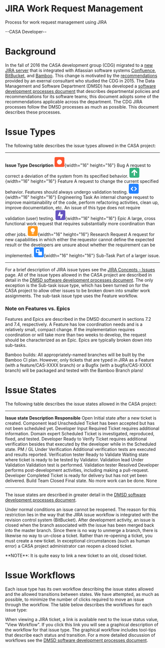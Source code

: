 

# JIRA Work Request Management 

Process for work request management using JIRA

\--CASA Developer\--

# Background

In the fall of 2016 the CASA development group (CDG) migrated to a [new JIRA server](https://open-jira.nrao.edu/) that is integrated with Atlassian software systems [Confluence](https://open-confluence.nrao.edu/), [BitBucket](https://open-bitbucket.nrao.edu/), and [Bamboo](https://open-bamboo.nrao.edu/). This change is motivated by the [recommendations](https://sharepoint.nrao.edu/dms/CASA%20Docs/Miranda%20Recommendations/EMiranda%20Recommendations.pdf) provided by an exernal consultant who studied the CDG in 2015. The Data Management and Software Department (DMSD) has developed a [software development processes document](https://staff.nrao.edu/wiki/bin/view/DMS/DMSDevelopmentProcesses) that describes departmental policies and recommendations for its software teams; this document adopts some of the recommendations applicable across the department. The CDG JIRA processes follow the DMSD processes as much as possible. This document describes these processes.

 

# Issue Types

The following table describes the issue types allowed in the CASA project:

  -------------------------------------------------------------------------------------------------------------------------------------------------------------------------------------------------------------------------------------------------------------------------------------------- -------------------------------------------------------------------------------------------------------------------------------------------------------------------------------------------------------------
  **Issue Type**                                                                                                                                                                                                                                                                               **Description**
  ![d4564b7aa9ac3a9d85da111eeb7bfadcceed22a8](media/d4564b7aa9ac3a9d85da111eeb7bfadcceed22a8.svg){width="16" height="16"} Bug                                                                                                                  A request to correct a deviation of the system from its specified behavior.
  ![bca974343cad39d2b8dfb44b5bc93ad86c820430](media/bca974343cad39d2b8dfb44b5bc93ad86c820430.svg){width="16" height="16"} Feature                                                                                                                                      A request to change the current specified behavior.  Features should always undergo validation testing.
  ![52adf8818d72376ec12c80ded4c7bf1fa0b53a86](media/52adf8818d72376ec12c80ded4c7bf1fa0b53a86.svg){width="16" height="16"} Engineering Task                                        An internal change request to improve maintainability of the code, perform refactoring activities, clean up, improve documentation, etc.  An issue of this type does not require validation (user) testing.
  ![4c2e1dc3341ec72ec7fbc7f13803a7bfa7ef236a](media/4c2e1dc3341ec72ec7fbc7f13803a7bfa7ef236a.svg){width="16" height="16"} Epic                                                                                       A large, cross functional work request that requires substantially more coordination than other jobs.
  ![699da208e61b5e89883637b470a8c6b4935eb5fb](media/699da208e61b5e89883637b470a8c6b4935eb5fb.svg){width="16" height="16"} Research Request   A request for new capabilities in which either the requestor cannot define the expected result or the developers are unsure about whether the requirement can be implemented.
  ![4c9af52f27a2ca10f008ae0da277b495a0f2dbcd](media/4c9af52f27a2ca10f008ae0da277b495a0f2dbcd.svg){width="16" height="16"} Sub-Task                                                                                                                                                                                   Part of a larger issue.
  -------------------------------------------------------------------------------------------------------------------------------------------------------------------------------------------------------------------------------------------------------------------------------------------- -------------------------------------------------------------------------------------------------------------------------------------------------------------------------------------------------------------

For a brief description of JIRA issue types see the [JIRA Concepts - Issues](https://open-jira.nrao.edu/secure/ShowConstantsHelp.jspa?decorator=popup#IssueTypes) page. All of the issue types allowed in the CASA project are described in detail in the [DMSD software development processes document](https://staff.nrao.edu/wiki/bin/view/DMS/DMSDevelopmentProcesses). The only exception is the Sub-task issue type, which has been turned on for the CASA project to allow other issues to be broken down into smaller work assignments. The sub-task issue type uses the Feature workflow.

### Note on Features vs. Epics

Features and Epics are described in the DMSD document in sections 7.2 and 7.4, respectively. A Feature has low coordination needs and is a relatively small, compact change. If the implementation requires coordination or will take more than two weeks to develop, the request should be characterized as an Epic. Epics are typically broken down into sub-tasks.

<div class="alert alert-warning">
Bamboo builds:  All appropriately-named branches will be built by the Bamboo CI plan.  However, only tickets that are typed in JIRA as a Feature (with a feature/CAS-XXXX branch) or a Bugfix (with a bugfix/CAS-XXXX branch) will be packaged and tested with the Bamboo Branch plans!
</div>

# Issue States

The following table describes the issue states allowed in the CASA project:

  ----------------------------------------------------------------------------------------------------------------------------------------------------------------------------------------------------------------------------------------------------------------------------------------------------------------------------------------------------------------------------------------------------------------------------------------------------------------------------------------------------------------------------------------------------------------------------------------------------------------------------------------------------------------------------------------------------------------------------------------------------------------------------- -------------------------------------------------------------------------------------------------------------- ---------------------
  **Issue state**                                                                                                                                                                                                                                                                                                                                                                                                                                                                                                                                                                                                                                                                                                                                                               **Description**                                                                                                **Responsible**
  Open                                                                                                                                                                                                                                                                                                                                                                                                                                   Initial state after a new ticket is created.                                                                   Component lead
  Unscheduled                                                                                                                                                                                                                                                                                                                                                                                                         Ticket has been accepted but has not been scheduled yet.                                                       Developer
  Input Required                                                                                                                                                                                                                                                                                                                                                                                                                    Ticket requires additional information.                                                                        Domain expert
  Scheduled                                                                                                                                                                                                                                                                                                                                                                                                        Ticket is investigated, reproduced, fixed, and tested.                                                         Developer
  Ready to Verify                                                                                                                                                                                                                                                                                                                                      Ticket requires additional verification besides that executed by the developer while in the Scheduled state.   PM / GL
  Under Verification                                                                                                                                                                                                                                                                                                                                                                            Additional verification tests are executed and results reported.                                               Verification tester
  Ready to Validate                                                                                                                                                                                                                                                                                                                                                                                Waiting state where ticket is ready to be tested by Validator.                                                 Validation lead
  Under Validation                                                                                                                                                                                                                                                                                                                                                                                                                   Validation test is performed.                                                                                  Validation tester
  Resolved                                                                                                                                                                                                                                                                                                                                                                       Developer performs post-development activities, including making a pull-request.                               Developer
  Completed   Ticket is ready for delivery but has not yet been delivered.                                                   Build Team
  Closed                                                                                                                                                                                                                                                                                                                                                                                                                                       Final state. No more work can be done.                                                                         None
  ----------------------------------------------------------------------------------------------------------------------------------------------------------------------------------------------------------------------------------------------------------------------------------------------------------------------------------------------------------------------------------------------------------------------------------------------------------------------------------------------------------------------------------------------------------------------------------------------------------------------------------------------------------------------------------------------------------------------------------------------------------------------------- -------------------------------------------------------------------------------------------------------------- ---------------------

The issue states are described in greater detail in the [DMSD software development processes document](https://staff.nrao.edu/wiki/bin/view/DMS/DMSDevelopmentProcesses).  

Under normal conditions an issue cannot be reopened. The reason for this restriction lies in the way that the JIRA issue workflow is integrated with the revision control system (BitBucket). After development activity, an issue is closed when the branch associated with the issue has been merged back into the master branch. Since there is no way to unmerge a branch, there is likewise no way to un-close a ticket. Rather than re-opening a ticket, you must create a new ticket.  In exceptional circumstances (such as human error) a CASA project administrator can reopen a closed ticket.

<div class="alert alert-info">
**NOTE**:  It is quite easy to link a new ticket to an old, closed ticket.
</div>

 

# Issue Workflows

Each issue type has its own workflow describing the issue states allowed and the allowed transitions between states.  We have attempted, as much as possible, to minimize the number of clicks required to move an issue through the workflow.  The table below describes the workflows for each issue type:

<table><colgroup><col 

When viewing a JIRA ticket, a link is available next to the issue status value, \"View Workflow\". If you click this link you will see a graphical description of the workflow for that issue type. The graphical workflow includes tool-tips that describe each status and transition. For a more detailed discussion of workflows see the [DMSD software development processes document](https://staff.nrao.edu/wiki/bin/view/DMS/DMSDevelopmentProcesses).

